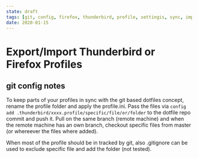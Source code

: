```yaml
---
state: draft
tags: [git, config, firefox, thunderbird, profile, settingis, sync, import, export]
date: 2020-01-15
---
```




# Export/Import Thunderbird or Firefox Profiles



## git config notes

To keep parts of your profiles in sync with the git based dotfiles concept, rename the profile folder and apply the profile.ini. Pass the files via `config add .thunderbird/xxxx.profile/specific/file/or/folder` to the dotfile repo commit and push it. Pull on the same branch (remote machine) and when the remote machine has an own branch, checkout specific files from master (or whereever the files where added).

When most of the profile should be in tracked by git, also .gitignore can be used to exclude specific file and add the folder (not tested).

